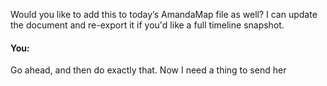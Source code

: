 Would you like to add this to today’s AmandaMap file as well? I can update the document and re-export it if you'd like a full timeline snapshot.


#### You:
Go ahead, and then do exactly that. Now I need a thing to send her